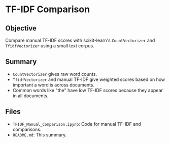 
# TF-IDF Comparison

## Objective
Compare manual TF-IDF scores with scikit-learn's `CountVectorizer` and `TfidfVectorizer` using a small text corpus.

## Summary
- `CountVectorizer` gives raw word counts.
- `TfidfVectorizer` and manual TF-IDF give weighted scores based on how important a word is across documents.
- Common words like "the" have low TF-IDF scores because they appear in all documents.

## Files
- `TFIDF_Manual_Comparison.ipynb`: Code for manual TF-IDF and comparisons.
- `README.md`: This summary.
